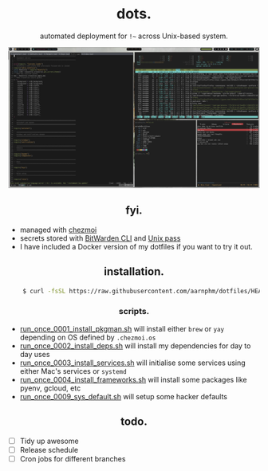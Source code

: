 <h1 align="center">dots.</h1>

<div align="center"><p>automated deployment for <code>!~</code> across Unix-based system.</p></div>

![desktop](./bootstrap/screenshots/desktop.png)

<h2 align="center">fyi.</h2>

- managed with [chezmoi](https://www.chezmoi.io/) 
- secrets stored with [BitWarden CLI](https://bitwarden.com/) and [Unix pass](https://www.passwordstore.org/)
- I have included a Docker version of my dotfiles if you want to try it out.

<h2 align="center">installation.</h2>

```sh 
    $ curl -fsSL https://raw.githubusercontent.com/aarnphm/dotfiles/HEAD/install | bash
```

<h3 align="center">scripts.</h3>

- [run_once_0001_install_pkgman.sh](./run_once_0001_install_pkgman.sh.tmpl) will install either `brew` or `yay` depending on OS defined by `.chezmoi.os`
- [run_once_0002_install_deps.sh](./run_once_0002_install_deps.sh.tmpl) will install my dependencies for day to day uses
- [run_once_0003_install_services.sh](./run_once_0003_install_services.sh.tmpl) will initialise some services using either Mac's services or `systemd`
- [run_once_0004_install_frameworks.sh](./run_once_0004_install_frameworks.sh.tmpl) will install some packages like pyenv, gcloud, etc
- [run_once_0009_sys_default.sh](./run_once_0009_sys_defaults.sh.tmpl) will setup some hacker defaults

<h2 align="center">todo.</h3>

- [ ] Tidy up awesome
- [ ] Release schedule
- [ ] Cron jobs for different branches

<!-- vim: set ft=markdown ts=4 sw=4 tw=0 et : -->
